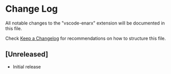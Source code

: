 # Change Log

All notable changes to the "vscode-enarx" extension will be documented in this file.

Check [Keep a Changelog](http://keepachangelog.com/) for recommendations on how to structure this file.

## [Unreleased]

- Initial release